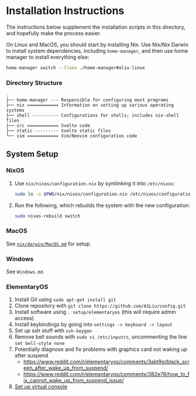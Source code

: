 # Installation Instructions
The instructions below supplement the installation scripts in this directory, and
hopefully make the process easier.

On Linux and MacOS, you should start by installing Nix. Use Nix/Nix Darwin to
install system dependencies, including `home-manager`, and then use home manager
to install everything else:

```sh
home-manager switch --flake ./home-manager#aliu-linux
```

### Directory Structure

```
.
├── home-manager --- Responsible for configuring most programs
├── nix ============ Information on setting up various operating systems
├── shell ---------- Configurations for shells; includes nix-shell files
├── src ============ Svelte code
├── static --------- Svelte static files
└── vim ============ Vim/Neovim configuration code
```

## System Setup

### NixOS
1. Use `nix/nixos/configuration.nix` by symlinking it into `/etc/nixos`:

   ```sh
   sudo ln -s $PWD/nix/nixos/configuration.nix /etc/nixos/configuration.nix
   ```

1. Run the following, which rebuilds the system with the new configuration:

   ```sh
   sudo nixos-rebuild switch
   ```

### MacOS
See [`nix/darwin/MacOS.md`](./nix/darwin/MacOS.md) for setup.

### Windows
See `Windows.md`.

### ElementaryOS
1. Install Git using `sudo apt-get install git`
2. Clone repository with `git clone https://github.com/A1Liu/config.git`
2. Install software using `. setup/elementaryos` (this will require admin access)
3. Install keybindings by going into `settings -> keyboard -> layout`
4. Set up ssh stuff with `ssh-keygen`
5. Remove bell sounds with `sudo vi /etc/inputrc`, uncommenting the line `set bell-style none`
6. Potentially diagnose and fix problems with graphics card not waking up after
   suspend
   -  https://www.reddit.com/r/elementaryos/comments/3akt9g/black_screen_after_wake_up_from_suspend/
   -  https://www.reddit.com/r/elementaryos/comments/382e76/how_to_fix_cannot_wake_up_from_suspend_issue/
7. [Set up virtual console](https://askubuntu.com/questions/982863/change-caps-lock-to-control-in-virtual-console-on-ubuntu-17)
